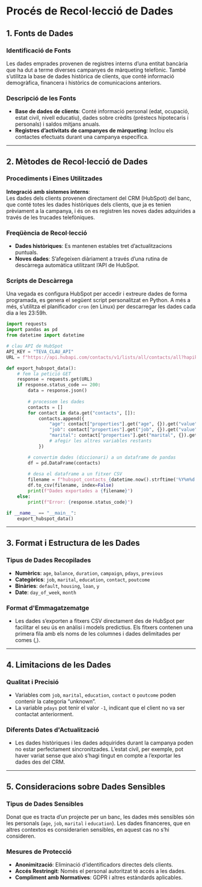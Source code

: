 # Procés de Recol·lecció de Dades

## 1. Fonts de Dades

### Identificació de Fonts
Les dades emprades provenen de registres interns d’una entitat bancària que ha dut a terme diverses campanyes de màrqueting telefònic. També s’utilitza la base de dades històrica de clients, que conté informació demogràfica, financera i històrics de comunicacions anteriors.

### Descripció de les Fonts
- **Base de dades de clients**: Conté informació personal (edat, ocupació, estat civil, nivell educatiu), dades sobre crèdits (préstecs hipotecaris i personals) i saldos mitjans anuals.
- **Registres d’activitats de campanyes de màrqueting**: Inclou els contactes efectuats durant una campanya específica.

---

## 2. Mètodes de Recol·lecció de Dades

### Procediments i Eines Utilitzades
**Integració amb sistemes interns**:  
Les dades dels clients provenen directament del CRM (HubSpot) del banc, que conté totes les dades històriques dels clients, que ja es tenien prèviament a la campanya, i és on es registren les noves dades adquirides a través de les trucades telefòniques.

### Freqüència de Recol·lecció
- **Dades històriques**: Es mantenen estables tret d’actualitzacions puntuals.
- **Noves dades**: S’afegeixen diàriament a través d’una rutina de descàrrega automàtica utilitzant l’API de HubSpot.

### Scripts de Descàrrega
Una vegada es configura HubSpot per accedir i extreure dades de forma programada, es genera el següent script personalitzat en Python. A més a més, s’utilitza el planificador `cron` (en Linux) per descarregar les dades cada dia a les 23:59h.


```python
import requests
import pandas as pd
from datetime import datetime

# clau API de HubSpot
API_KEY = "TEVA_CLAU_API"
URL = f"https://api.hubapi.com/contacts/v1/lists/all/contacts/all?hapikey={API_KEY}"

def export_hubspot_data():
    # fem la petició GET
    response = requests.get(URL)
    if response.status_code == 200:
        data = response.json()
        
        # processem les dades
        contacts = []
        for contact in data.get("contacts", []):
            contacts.append({
                "age": contact["properties"].get("age", {}).get("value", ""),
                "job": contact["properties"].get("job", {}).get("value", ""),
                "marital": contact["properties"].get("marital", {}).get("value", ""),
                # afegir les altres variables restants
            })

        # convertim dades (diccionari) a un dataframe de pandas
        df = pd.DataFrame(contacts)
        
        # desa el dataframe a un fitxer CSV
        filename = f"hubspot_contacts_{datetime.now().strftime('%Y%m%d')}.csv"
        df.to_csv(filename, index=False)
        print(f"Dades exportades a {filename}")
    else:
        print(f"Error: {response.status_code}")

if __name__ == "__main__":
    export_hubspot_data()
```

---

## 3. Format i Estructura de les Dades

### Tipus de Dades Recopilades
- **Numèrics**: `age`, `balance`, `duration`, `campaign`, `pdays`, `previous`
- **Categòrics**: `job`, `marital`, `education`, `contact`, `poutcome`
- **Binàries**: `default`, `housing`, `loan`, `y`
- **Date**: `day_of_week`, `month`

### Format d'Emmagatzematge
- Les dades s’exporten a fitxers CSV directament des de HubSpot per facilitar el seu ús en anàlisi i models predictius. Els fitxers contenen una primera fila amb els noms de les columnes i dades delimitades per comes (,).

---

## 4. Limitacions de les Dades

### Qualitat i Precisió
- Variables com `job`, `marital`, `education`, `contact` o `poutcome` poden contenir la categoria “unknown”.
- La variable `pdays` pot tenir el valor `-1`, indicant que el client no va ser contactat anteriorment.

### Diferents Dates d'Actualització
- Les dades històriques i les dades adquirides durant la campanya poden no estar perfectament sincronitzades. L’estat civil, per exemple, pot haver variat sense que això s’hagi tingut en compte a l’exportar les dades des del CRM.

---

## 5. Consideracions sobre Dades Sensibles

### Tipus de Dades Sensibles
Donat que es tracta d’un projecte per un banc, les dades més sensibles són les personals (`age`, `job`, `marital` i `education`). Les dades financeres, que en altres contextos es considerarien sensibles, en aquest cas no s’hi consideren.

### Mesures de Protecció
- **Anonimització**: Eliminació d’identificadors directes dels clients.
- **Accés Restringit**: Només el personal autoritzat té accés a les dades.
- **Compliment amb Normatives**: GDPR i altres estàndards aplicables.